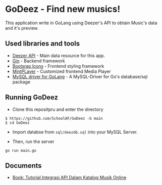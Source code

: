 # GoDeez - Find new musics!

This application write in GoLang using Deezer's API to obtain Music's data and it's preview.

## Used libraries and tools
- [Deezer API](https://developers.deezer.com/login?redirect=/api) - Main data resource for this app.
- [Gin](https://github.com/gin-gonic/gin) - Backend framework
- [Bootsrap Icons](https://getbootstrap.com/) - Frontend styling framework
- [MintPLayer](https://github.com/herobuxx) - Customized frontend Media Player
- [MySQL driver for GoLang](github.com/go-sql-driver/mysql) - A MySQL-Driver for Go's database/sql package


## Running GoDeez

- Clone this repositpru and enter the directory
```
$ https://github.com/SchoolAF/GoDeez -b main
$ cd GoDeez
```

- Import databse from `sql/deezdb.sql` into your MySQL Server.

- Then, run the server
```
go run main.go
```

## Documents
- [Book: Tutorial Integrasi API Dalam Katalog Musik Online](https://github.com/SchoolAF/GoDeez-Buku/blob/main/Buku_Proyek_1_Gilang_%26_Aliffathur.pdf)